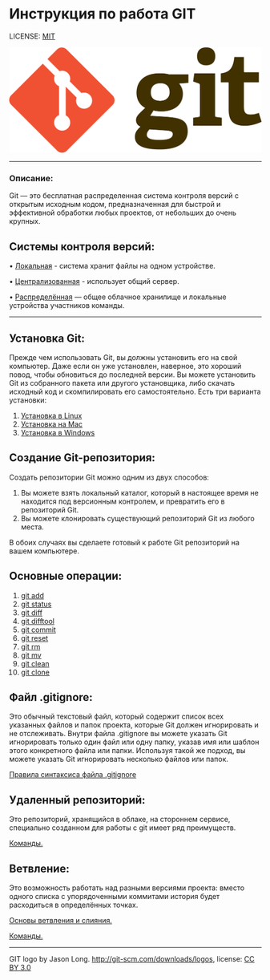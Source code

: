# Инструкция по работа GIT

LICENSE: [MIT](./license.md)

![](./assets/Git-logo.svg.png)
                                        
---

### Описание:

Git — это бесплатная распределенная система контроля версий с открытым исходным кодом, предназначенная для быстрой и эффективной обработки любых проектов, от небольших до очень крупных.


## Системы контроля версий:

• [Локальная](./local.md) - система хранит файлы на одном устройстве.

• [Централизованная](./central.md) - использует общий сервер.

• [Распределённая](./distributet.md) — общее облачное хранилище и локальные устройства участников команды. 

---

## Установка Git:

Прежде чем использовать Git, вы должны установить его на свой компьютер. Даже если он уже установлен, наверное, это хороший повод, чтобы обновиться до последней версии. Вы можете установить Git из собранного пакета или другого установщика, либо скачать исходный код и скомпилировать его самостоятельно. Есть три варианта установки:
1. [Установка в Linux](./install-Linux.md)
2. [Установка на Mac](./install-MacOC.md)
3. [Установка в Windows](./install-Windows.md)

## Создание Git-репозитория:

Создать репозитории Git можно одним из двух способов:

1. Вы можете взять локальный каталог, который в настоящее время не находится под версионным контролем, и превратить его в репозиторий Git.
2. Вы можете клонировать существующий репозиторий Git из любого места.

В обоих случаях вы сделаете готовый к работе Git репозиторий на вашем компьютере.



## Основные операции:

1. [git add](./add.md)
2. [git status](status.md)
3. [git diff](diff.md)
4. [git difftool](difftool.md)
5. [git commit](commit.md)
6. [git reset](reset.md)
7. [git rm](rm.md)
8. [git mv](mv.md)
9. [git clean](clean.md)
10. [git clone](./clone.md)

## Файл .gitignore:
Это обычный текстовый файл, который содержит список всех указанных файлов и папок проекта, которые Git должен игнорировать и не отслеживать.
Внутри файла .gitignore вы можете указать Git игнорировать только один файл или одну папку, указав имя или шаблон этого конкретного файла или папки. Используя такой же подход, вы можете указать Git игнорировать несколько файлов или папок.

[Правила синтаксиса файла .gitignore](./filesyntaxrules.md)

## Удаленный репозиторий:
Это репозиторий, хранящийся в облаке, на стороннем сервисе, специально созданном для работы с git имеет ряд преимуществ.

[Команды.](./remotecommands.md)

## Ветвление:
Это возможность работать над разными версиями проекта: вместо одного списка с упорядоченными коммитами история будет расходиться в определённых точках.

[Основы ветвления и слияния.](./branching.md)

[Команды.](./teams.md)

---

GIT logo by Jason Long. http://git-scm.com/downloads/logos, license: [CC BY 3.0](https://creativecommons.org/licenses/by/3.0/)